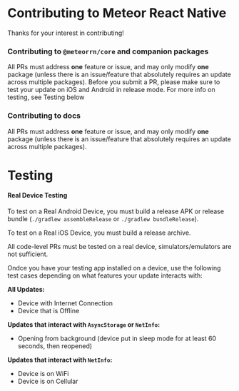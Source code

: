 # Contributing to Meteor React Native

Thanks for your interest in contributing!

### Contributing to `@meteorrn/core` and companion packages

All PRs must address **one** feature or issue, and may only modify **one** package (unless there is an issue/feature that absolutely requires an update across multiple packages). Before you submit a PR, please make sure to test your update on iOS and Android in release mode. For more info on testing, see Testing below

### Contributing to docs
All PRs must address **one** feature or issue, and may only modify **one** package (unless there is an issue/feature that absolutely requires an update across multiple packages).

# Testing

#### Real Device Testing

To test on a Real Android Device, you must build a release APK or release bundle (`./gradlew assembleRelease` or `./gradlew bundleRelease`).

To test on a Real iOS Device, you must build a release archive.

All code-level PRs must be tested on a real device, simulators/emulators are not sufficient.

Ondce you have your testing app installed on a device, use the following test cases depending on what features your update interacts with:

**All Updates:**
- Device with Internet Connection
- Device that is Offline

**Updates that interact with `AsyncStorage` or `NetInfo`:**
- Opening from background (device put in sleep mode for at least 60 seconds, then reopened)

**Updates that interact with `NetInfo`:**
- Device is on WiFi
- Device is on Cellular

